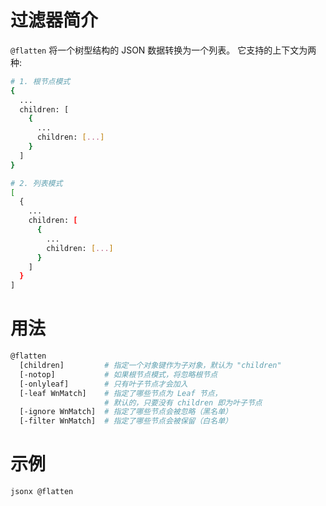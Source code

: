 # 过滤器简介

`@flatten` 将一个树型结构的 JSON 数据转换为一个列表。
它支持的上下文为两种:

```bash
# 1. 根节点模式
{
  ...
  children: [
    {
      ...
      children: [...]
    }
  ]
}

# 2. 列表模式
[
  {
    ...
    children: [
      {
        ...
        children: [...]
      }
    ]
  }
]
```
 
# 用法

```bash
@flatten 
  [children]         # 指定一个对象键作为子对象，默认为 "children"
  [-notop]           # 如果根节点模式，将忽略根节点
  [-onlyleaf]        # 只有叶子节点才会加入
  [-leaf WnMatch]    # 指定了哪些节点为 Leaf 节点，
                     # 默认的，只要没有 children 即为叶子节点
  [-ignore WnMatch]  # 指定了哪些节点会被忽略（黑名单）
  [-filter WnMatch]  # 指定了哪些节点会被保留（白名单）
```

# 示例

```bash
jsonx @flatten 
```

